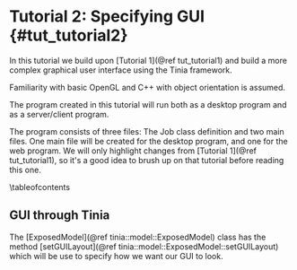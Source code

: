 Tutorial 2: Specifying GUI {#tut_tutorial2}
===

In this tutorial we build upon [Tutorial 1](@ref tut_tutorial1) and build a more
complex graphical user interface using the Tinia framework.

Familiarity with basic OpenGL and C++ with object orientation is assumed.

The program created in this tutorial will run both as a desktop program and as a
server/client program.

The program consists of three files: The Job class definition and two main files. One
main file will be created for the desktop program, and one for the web program.
We will only highlight changes from [Tutorial 1](@ref tut_tutorial1), so it's a good
idea to brush up on that tutorial before reading this one.

\tableofcontents

GUI through Tinia
---
The [ExposedModel](@ref tinia::model::ExposedModel) class has the method
[setGUILayout](@ref tinia::model::ExposedModel::setGUILayout) which will be use
to specify how we want our GUI to look.


